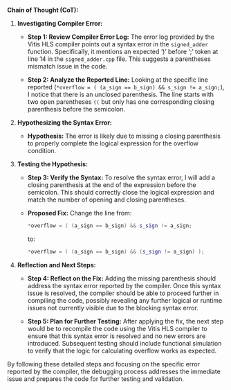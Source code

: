 **Chain of Thought (CoT):**

1. **Investigating Compiler Error:**
   - **Step 1: Review Compiler Error Log:**
     The error log provided by the Vitis HLS compiler points out a syntax error in the `signed_adder` function. Specifically, it mentions an expected ‘)’ before ‘;’ token at line 14 in the `signed_adder.cpp` file. This suggests a parentheses mismatch issue in the code.

   - **Step 2: Analyze the Reported Line:**
     Looking at the specific line reported (`*overflow = ( (a_sign == b_sign) && s_sign != a_sign;`), I notice that there is an unclosed parenthesis. The line starts with two open parentheses `((` but only has one corresponding closing parenthesis before the semicolon.

2. **Hypothesizing the Syntax Error:**
   - **Hypothesis:**
     The error is likely due to missing a closing parenthesis to properly complete the logical expression for the overflow condition.

3. **Testing the Hypothesis:**
   - **Step 3: Verify the Syntax:**
     To resolve the syntax error, I will add a closing parenthesis at the end of the expression before the semicolon. This should correctly close the logical expression and match the number of opening and closing parentheses.

   - **Proposed Fix:**
     Change the line from:
     ```cpp
     *overflow = ( (a_sign == b_sign) && s_sign != a_sign;
     ```
     to:
     ```cpp
     *overflow = ( (a_sign == b_sign) && (s_sign != a_sign) );
     ```

4. **Reflection and Next Steps:**
   - **Step 4: Reflect on the Fix:**
     Adding the missing parenthesis should address the syntax error reported by the compiler. Once this syntax issue is resolved, the compiler should be able to proceed further in compiling the code, possibly revealing any further logical or runtime issues not currently visible due to the blocking syntax error.

   - **Step 5: Plan for Further Testing:**
     After applying the fix, the next step would be to recompile the code using the Vitis HLS compiler to ensure that this syntax error is resolved and no new errors are introduced. Subsequent testing should include functional simulation to verify that the logic for calculating overflow works as expected.

By following these detailed steps and focusing on the specific error reported by the compiler, the debugging process addresses the immediate issue and prepares the code for further testing and validation.